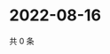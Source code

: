 # 2022-08-16

共 0 条

<!-- BEGIN WEIBO -->
<!-- 最后更新时间 Tue Aug 16 2022 05:14:30 GMT+0800 (China Standard Time) -->

<!-- END WEIBO -->

